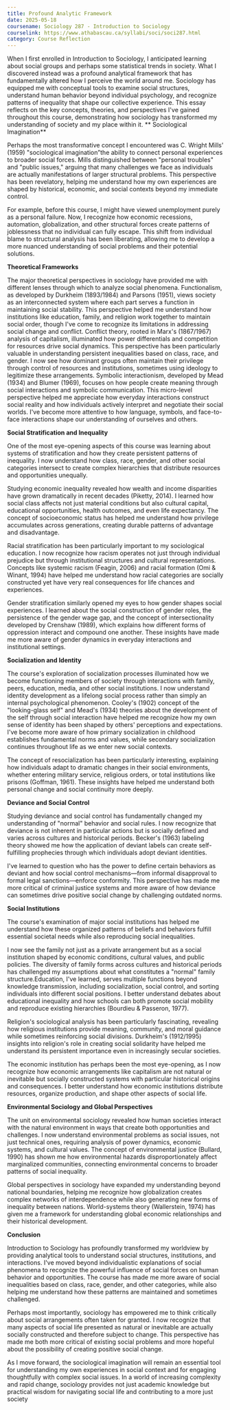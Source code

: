 ```yaml
---
title: Profound Analytic Framework
date: 2025-05-18
coursename: Sociology 287 - Introduction to Sociology
courselink: https://www.athabascau.ca/syllabi/soci/soci287.html
category: Course Reflection
---
```


When I first enrolled in Introduction to Sociology, I anticipated learning about social groups and perhaps some statistical trends in society. What I discovered instead was a profound analytical framework that  has fundamentally altered how I perceive the world around me. Sociology has equipped me with conceptual tools to examine social structures, understand human behavior beyond individual psychology, and recognize patterns of inequality that shape our collective experience. This essay reflects on the key concepts, theories, and perspectives I've gained throughout this course, demonstrating how sociology has transformed my understanding of society and my place within it.
**
Sociological Imagination**

Perhaps the most transformative concept I encountered was C. Wright Mills' (1959) "sociological imagination”the ability to connect personal experiences to broader social forces. Mills distinguished 
between "personal troubles" and "public issues," arguing that many challenges we face as individuals are actually manifestations of larger structural problems. This perspective has been revelatory, helping 
me understand how my own experiences are shaped by historical, economic, and social contexts beyond my immediate control.

For example, before this course, I might have viewed unemployment purely as a personal failure. Now, I  recognize how economic recessions, automation, globalization, and other structural forces create 
patterns of joblessness that no individual can fully escape. This shift from individual blame to structural analysis has been liberating, allowing me to develop a more nuanced understanding of social problems 
and their potential solutions.

**Theoretical Frameworks**

The major theoretical perspectives in sociology have provided me with different lenses through which to analyze social phenomena. Functionalism, as developed by Durkheim (1893/1984) and Parsons (1951), views society as an interconnected system where each part serves a function in maintaining social stability. This perspective helped me understand how institutions like education, family, and religion work together to maintain social order, though I've come to recognize its limitations in addressing social change and conflict. Conflict theory, rooted in Marx's (1867/1967) analysis of capitalism, illuminated how power differentials  and competition for resources drive social dynamics. This perspective has been particularly valuable in understanding persistent inequalities based on class, race, and gender. I now see how dominant groups often maintain their privilege through control of 
resources and institutions, sometimes using ideology to legitimize these arrangements. Symbolic interactionism, developed by Mead (1934) and Blumer (1969), focuses on how people create 
meaning through social interactions and symbolic communication. This micro-level perspective helped me appreciate how everyday interactions construct social reality and how individuals actively interpret 
and negotiate their social worlds. I've become more attentive to how language, symbols, and face-to-face interactions shape our understanding of ourselves and others.

**Social Stratification and Inequality**

One of the most eye-opening aspects of this course was learning about systems of stratification and how they create persistent patterns of inequality. I now understand how class, race, gender, and other social categories intersect to create complex hierarchies that distribute resources and opportunities unequally.

Studying economic inequality revealed how wealth and income disparities have grown dramatically in recent decades (Piketty, 2014). I learned how social class affects not just material conditions but also 
cultural capital, educational opportunities, health outcomes, and even life expectancy. The concept of socioeconomic status has helped me understand how privilege accumulates across generations, creating
durable patterns of advantage and disadvantage.

Racial stratification has been particularly important to my sociological education. I now recognize how racism operates not just through individual prejudice but through institutional structures and cultural 
representations. Concepts like systemic racism (Feagin, 2006) and racial formation (Omi & Winant, 1994) have helped me understand how racial categories are socially constructed yet have very real 
consequences for life chances and experiences.

Gender stratification similarly opened my eyes to how gender shapes social experiences. I learned about the social construction of gender roles, the persistence of the gender wage gap, and the concept of 
intersectionality developed by Crenshaw (1989), which explains how different forms of oppression interact and compound one another. These insights have made me more aware of gender dynamics in 
everyday interactions and institutional settings.

**Socialization and Identity**

The course's exploration of socialization processes illuminated how we become functioning members of society through interactions with family, peers, education, media, and other social institutions. I now 
understand identity development as a lifelong social process rather than simply an internal psychological phenomenon. Cooley's (1902) concept of the "looking-glass self" and Mead's (1934) theories about the development of the self through social interaction have helped me recognize how my own sense of identity has been shaped by others' perceptions and expectations. I've become more aware of how primary socialization in childhood establishes fundamental norms and values, while secondary socialization continues throughout life as we enter new social contexts.

The concept of resocialization has been particularly interesting, explaining how individuals adapt to dramatic changes in their social environments, whether entering military service, religious orders, or 
total institutions like prisons (Goffman, 1961). These insights have helped me understand both personal change and social continuity more deeply.

**Deviance and Social Control**

Studying deviance and social control has fundamentally changed my understanding of "normal" behavior and social rules. I now recognize that deviance is not inherent in particular actions but is 
socially defined and varies across cultures and historical periods. Becker's (1963) labeling theory showed me how the application of deviant labels can create self-fulfilling prophecies through which individuals  adopt deviant identities.

I've learned to question who has the power to define certain behaviors as deviant and how social control mechanisms—from informal disapproval to formal legal sanctions—enforce conformity. This 
perspective has made me more critical of criminal justice systems and more aware of how deviance can sometimes drive positive social change by challenging outdated norms.

**Social Institutions**

The course's examination of major social institutions has helped me understand how these organized patterns of beliefs and behaviors fulfill essential societal needs while also reproducing social inequalities.

I now see the family not just as a private arrangement but as a social institution shaped by economic conditions, cultural values, and public policies. The diversity of family forms across cultures and 
historical periods has challenged my assumptions about what constitutes a "normal" family structure.Education, I've learned, serves multiple functions beyond knowledge transmission, including 
socialization, social control, and sorting individuals into different social positions. I better understand debates about educational inequality and how schools can both promote social mobility and reproduce 
existing hierarchies (Bourdieu & Passeron, 1977).

Religion's sociological analysis has been particularly fascinating, revealing how religious institutions provide meaning, community, and moral guidance while sometimes reinforcing social divisions. 
Durkheim's (1912/1995) insights into religion's role in creating social solidarity have helped me understand its persistent importance even in increasingly secular societies.

The economic institution has perhaps been the most eye-opening, as I now recognize how economic arrangements like capitalism are not natural or inevitable but socially constructed systems with 
particular historical origins and consequences. I better understand how economic institutions distribute resources, organize production, and shape other aspects of social life.

**Environmental Sociology and Global Perspectives**

The unit on environmental sociology revealed how human societies interact with the natural environment in ways that create both opportunities and challenges. I now understand environmental 
problems as social issues, not just technical ones, requiring analysis of power dynamics, economic systems, and cultural values. The concept of environmental justice (Bullard, 1990) has shown me how 
environmental hazards disproportionately affect marginalized communities, connecting environmental 
concerns to broader patterns of social inequality.

Global perspectives in sociology have expanded my understanding beyond national boundaries, helping me recognize how globalization creates complex networks of interdependence while also generating 
new forms of inequality between nations. World-systems theory (Wallerstein, 1974) has given me a framework for understanding global economic relationships and their historical development.

**Conclusion**

Introduction to Sociology has profoundly transformed my worldview by providing analytical tools to understand social structures, institutions, and interactions. I've moved beyond individualistic explanations of social phenomena to recognize the powerful influence of social forces on human 
behavior and opportunities. The course has made me more aware of social inequalities based on class, race, gender, and other categories, while also helping me understand how these patterns are 
maintained and sometimes challenged.

Perhaps most importantly, sociology has empowered me to think critically about social arrangements 
often taken for granted. I now recognize that many aspects of social life presented as natural or 
inevitable are actually socially constructed and therefore subject to change. This perspective has made 
me both more critical of existing social problems and more hopeful about the possibility of creating 
positive social change.

As I move forward, the sociological imagination will remain an essential tool for understanding my own experiences in social context and for engaging thoughtfully with complex social issues. In a world of increasing complexity and rapid change, sociology provides not just academic knowledge but practical wisdom for navigating social life and contributing to a more just society
